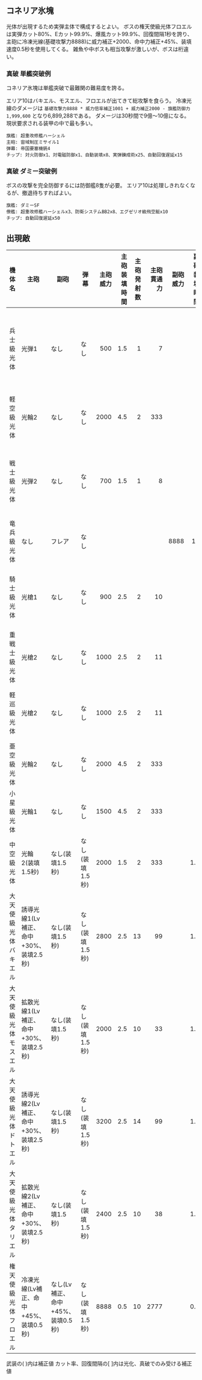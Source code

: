 ## コネリア氷塊

光体が出現するため実弾主体で構成するとよい。
ボスの権天使級光体フロエルは実弾カット80%、Eカット99.9%、爆風カット99.9%、回復間隔1秒を誇り、
主砲に冷凍光線(基礎攻撃力8888)に威力補正+2000、命中力補正+45%、装填速度0.5秒を使用してくる。
雑魚や中ボスも相当攻撃が激しいが、ボスは桁違い。


### 真破 単艦突破例

コネリア氷塊は単艦突破で最難関の難易度を誇る。

エリア10はバキエル、モスエル、フロエルが出てきて総攻撃を食らう。
冷凍光線のダメージは `基礎攻撃力8888 * 威力倍率補正1001 + 威力補正2000 - 旗艦防御力1,999,600` となり6,899,288である。
ダメージは30秒間で9億～10億になる。
現状要求される装甲の中で最も多い。

```
旗艦: 超重改修艦ハーシェル
主砲: 宙域制圧ミサイル1
弾幕: 帝国要塞機銃4
チップ: 対火防御x1、対電磁防御x1、自動装填x8、実弾錬成術x25、自動回復遅延x15
```

### 真破 ダミー突破例

ボスの攻撃を完全防御するには防御艦8隻が必要。
エリア10は処理しきれなくなるが、撤退待ちすればよい。

```
旗艦: ダミーSF
僚艦: 超重改修艦ハーシェルx3、防衛システムBB2x8、エグゼリオ級飛空艇x10
チップ: 自動回復遅延x50
```

## 出現敵

<ul class="enemies-list"></ul>

| 機体名               | 主砲                                   | 副砲                              | 弾幕            | 主砲威力 | 主砲装填時間 | 主砲発射数 | 主砲貫通力 | 副砲威力 | 副砲装填時間 | 副砲発射数 | 副砲貫通力 | 弾幕威力 | 弾幕装填時間 | 弾幕発射数 | 弾幕貫通力 | 機関    | 設計図         | 実弾カット | Eカット | 爆風カット | 回避率 | 爆風回避率 | 回復間隔 |    装甲 | 速度 | 対火災力 | 対電磁力 | 資金 | 功績値 | 救出人数 | 登場ステージ              |
|----------------------|----------------------------------------|-----------------------------------|-----------------|---------:|-------------:|-----------:|-----------:|---------:|-------------:|-----------:|-----------:|---------:|-------------:|-----------:|-----------:|---------|----------------|-----------:|--------:|-----------:|-------:|-----------:|----------|--------:|-----:|---------:|---------:|-----:|-------:|---------:|---------------------------|
| 兵士級光体           | 光弾1                                  | なし                              | なし            |      500 |          1.5 |          1 |          7 |          |              |            |            |          |              |            |            | 縮退炉A | テ級弩級戦艦改 |        50% |     90% |         0% |     0% |         0% | 15秒     |   10000 | 1.80 |       70 |       70 | 1000 |   1000 |        0 | 1、2、3、4、5、6、7、8、9 |
| 軽空級光体           | 光輪2                                  | なし                              | なし            |     2000 |          4.5 |          2 |        333 |          |              |            |            |          |              |            |            | 縮退炉A | 試作SF-AS300   |        50% |     90% |         0% |     0% |         0% | 15秒     |  186000 | 0.10 |       99 |       99 | 2800 |   2800 |        0 | 1ボス、6、7、8、9         |
| 戦士級光体           | 光弾2                                  | なし                              | なし            |      700 |          1.5 |          1 |          8 |          |              |            |            |          |              |            |            | 縮退炉B | ス級弩級戦艦改 |        50% |     90% |         0% |     0% |         0% | 15秒     |   20000 | 1.50 |       75 |       75 | 1400 |   1400 |        0 | 2、3、4、5、6、7、8、9    |
| 竜兵級光体           | なし                                   | フレア                            | なし            |          |              |            |            |     8888 |           15 |          1 |        599 |          |              |            |            | 縮退炉C | 試作SF-AS300   |        50% |     90% |         0% |     0% |         0% | 15秒     |   66000 | 1.80 |       99 |       99 | 2800 |   2800 |        0 | 2ボス、7、8、9            |
| 騎士級光体           | 光槍1                                  | なし                              | なし            |      900 |          2.5 |          2 |         10 |          |              |            |            |          |              |            |            | 縮退炉A | ペ級弩級戦艦改 |        50% |     90% |         0% |     0% |         0% | 15秒     |   28000 | 2.20 |       99 |       99 | 2200 |   2200 |        0 | 3、4、5、6、7、8、9       |
| 重戦士級光体         | 光槍2                                  | なし                              | なし            |     1000 |          2.5 |          2 |         11 |          |              |            |            |          |              |            |            | 縮退炉C | ペ級弩級戦艦改 |        50% |     90% |         0% |     0% |         0% | 15秒     |   86000 | 1.00 |       80 |       80 | 2400 |   2400 |        0 | 3ボス、8、9               |
| 軽巡級光体           | 光槍2                                  | なし                              | なし            |     1000 |          2.5 |          2 |         11 |          |              |            |            |          |              |            |            | 縮退炉A | エ級弩級戦艦改 |        50% |     90% |         0% |     0% |         0% | 15秒     |   36000 | 2.30 |       99 |       99 | 2400 |   2400 |        0 | 4、5、6、7、8、9          |
| 亜空級光体           | 光輪2                                  | なし                              | なし            |     2000 |          4.5 |          2 |        333 |          |              |            |            |          |              |            |            | 縮退炉D | エ級弩級戦艦改 |        50% |     90% |         0% |     0% |         0% | 15秒     |  200000 | 0.10 |       99 |       99 | 3200 |   3200 |        0 | 4ボス、9                  |
| 小星級光体           | 光輪1                                  | なし                              | なし            |     1500 |          4.5 |          2 |        333 |          |              |            |            |          |              |            |            | 縮退炉A | エ級弩級戦艦改 |        50% |     90% |         0% |     0% |         0% | 15秒     |   46000 | 2.30 |       99 |       99 | 2600 |   2600 |        0 | 5、6、7、8、9             |
| 中空級光体           | 光輪2(装填1.5秒)                       | なし(装填1.5秒)                   | なし(装填1.5秒) |     2000 |          1.5 |          2 |        333 |          |          1.5 |            |            |          |          1.5 |            |            | 縮退炉C | ペ級弩級戦艦改 |        50% |   99.9% |      99.9% |     0% |         0% | 4秒      |   96000 | 1.00 |       80 |       80 | 2400 |   2400 |        0 | 5ボス、9                  |
| 大天使級光体バキエル | 誘導光線1(Lv補正、命中+30%、装填2.5秒) | なし(装填1.5秒)                   | なし(装填1.5秒) |     2800 |          2.5 |         13 |         99 |          |          1.5 |            |            |          |          1.5 |            |            | 星生炉A | 生体SF-AS301   |        75% |   99.9% |      99.9% |     0% |         0% | 2秒      |  600000 | 0.10 |       99 |       99 | 6500 |   6500 |        0 | 6ボス、10                 |
| 大天使級光体モスエル | 拡散光線1(Lv補正、命中+30%、装填2.5秒) | なし(装填1.5秒)                   | なし(装填1.5秒) |     2000 |          2.5 |         10 |         33 |          |          1.5 |            |            |          |          1.5 |            |            | 星生炉B | 生体SF-AS333   |        75% |   99.9% |      99.9% |     0% |         0% | 2秒      |  600000 | 3.10 |       99 |       99 | 6500 |   6500 |        0 | 7ボス、10                 |
| 大天使級光体ドトエル | 誘導光線2(Lv補正、命中+30%、装填2.5秒) | なし(装填1.5秒)                   | なし(装填1.5秒) |     3200 |          2.5 |         14 |         99 |          |          1.5 |            |            |          |          1.5 |            |            | 星生炉C | 生体SF-AS301   |        75% |   99.9% |      99.9% |     0% |         0% | 2秒      |  700000 | 1.10 |       99 |       99 | 7000 |   7000 |        0 | 8ボス                     |
| 大天使級光体タリエル | 拡散光線2(Lv補正、命中+30%、装填2.5秒) | なし(装填1.5秒)                   | なし(装填1.5秒) |     2400 |          2.5 |         10 |         38 |          |          1.5 |            |            |          |          1.5 |            |            | 星生炉D | 生体SF-AS333   |        75% |   99.9% |      99.9% |     0% |         0% | 2秒      |  700000 | 2.70 |       99 |       99 | 7000 |   7000 |        0 | 9ボス                     |
| 権天使級光体フロエル | 冷凍光線(Lv補正、命中+45%、装填0.5秒)  | なし(Lv補正、命中+45%、装填0.5秒) | なし(装填1.5秒) |     8888 |          0.5 |         10 |       2777 |          |          0.5 |            |            |          |          1.5 |            |            | 星生炉F | 大天使級光体   |        80% |   99.9% |      99.9% |     0% |         0% | 1秒      | 1000000 | 0.10 |       99 |       99 | 8200 |   8200 |        0 | 10ボス                    |

武装の( )内は補正値
カット率、回復間隔の[ ]内は光化、真破でのみ受ける補正値
